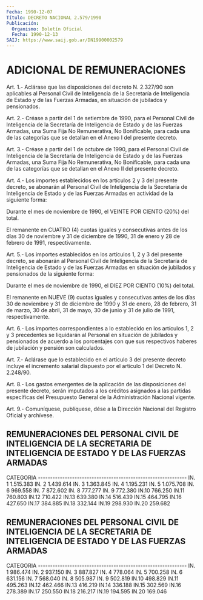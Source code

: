 ```yaml
---
Fecha: 1990-12-07
Título: DECRETO NACIONAL 2.579/1990
Publicación:
  Organismo: Boletín Oficial
  Fecha: 1990-12-13
SAIJ: https://www.saij.gob.ar/DN19900002579
---
```

# ADICIONAL DE REMUNERACIONES

<a id="1"></a>
Art. 1.- Aclárase que las disposiciones del decreto N. 2.327/90 son  aplicables  al Personal Civil de Inteligencia de la Secretaría de Inteligencia de  Estado  y  de las Fuerzas Armadas, en situación de jubilados y pensionados.

<a id="2"></a>
Art.  2.-  Créase a partir del 1 de setiembre de 1990, para el Personal Civil de  Inteligencia de la Secretaría de Inteligencia de Estado y de las Fuerzas  Armadas, una Suma Fija No Remunerativa, No Bonificable, para cada una  de las categorías que se detallan en el Anexo I del presente decreto.

<a id="3"></a>
Art.  3.-  Créase  a  partir del 1 de octubre de 1990, para el Personal Civil de Inteligencia  de la Secretaría de Inteligencia de Estado y de las Fuerzas Armadas,  una Suma Fija No Remunerativa, No Bonificable, para cada una de las categorías  que se detallan en el Anexo II del presente decreto.

<a id="4"></a>
Art.  4.- Los importes establecidos en los artículos 2 y 3 del presente decreto,  se abonarán al Personal Civil de Inteligencia de la Secretaría de Inteligencia  de  Estado  y de las Fuerzas Armadas en actividad de la siguiente forma:

Durante  el mes de noviembre de 1990, el VEINTE  POR  CIENTO  (20%) del total.

El remanente  en  CUATRO (4) cuotas iguales y consecutivas antes de los días 30 de noviembre  y  31 de diciembre de 1990, 31 de enero y 28 de febrero de 1991, respectivamente.

<a id="5"></a>
Art.  5.-  Los importes establecidos en los artículos 1, 2 y 3 del presente decreto, se abonarán al Personal Civil de Inteligencia de la  Secretaría  de  Inteligencia de Estado y de las Fuerzas  Armadas  en situación de jubilados  y  pensionados  de  la siguiente forma:

Durante el mes de noviembre  de  1990, el DIEZ POR CIENTO (10%) del total.

El remanente en NUEVE (9) cuotas iguales  y  consecutivas  antes de los  días  30 de noviembre y 31 de diciembre de 1990 y 31 de enero, 28 de febrero,  31 de marzo, 30 de abril, 31 de mayo, 30 de junio y 31 de julio de 1991, respectivamente.

<a id="6"></a>
Art. 6.- Los importes correspondientes a lo establecido en los artículos  1,  2  y  3  precedentes  se  liquidarán  al Personal en situación  de jubilados y pensionados de acuerdo a los  porcentajes con  que sus  respectivos  haberes  de  jubilación  y  pensión  son calculados.

<a id="7"></a>
Art.  7.-  Aclárase  que  lo  establecido en el artículo 3 del presente decreto incluye el incremento  salarial  dispuesto  por el artículo 1 del Decreto N. 2.248/90.

<a id="8"></a>
Art.  8.-  Los  gastos  emergentes  de  la  aplicación  de las disposiciones  del presente decreto, serán imputados a los créditos asignados a las  partidas específicas del Presupuesto General de la Administración Nacional vigente.

<a id="9"></a>
Art. 9.- Comuníquese, publíquese, dése a la Dirección Nacional del Registro Oficial y archívese.

## REMUNERACIONES  DEL PERSONAL CIVIL DE INTELIGENCIA DE LA SECRETARIA DE INTELIGENCIA DE ESTADO Y DE LAS FUERZAS ARMADAS

<a id="1"></a>
CATEGORIA ------------------------------------------------------------- IN. 1                               1.515.383 IN. 2                               1.439.614 IN. 3                               1.363.845 IN. 4                               1.195.231 IN. 5                               1.075.708 IN. 6                                 969.558 IN. 7                                 872.602 IN. 8                                 777.277 IN. 9                                 772.380 IN.10                                 766.250 IN.11                                 760.803 IN.12                                 710.422 IN.13                                 639.380 IN.14                                 516.439 IN.15                                 464.795 IN.16                                 427.650 IN.17                                 384.885 IN.18                                 332.144 IN.19                                 298.930 IN.20                                   259.682

## REMUNERACIONES  DEL PERSONAL CIVIL DE INTELIGENCIA DE LA SECRETARIA DE INTELIGENCIA DE ESTADO Y DE LAS FUERZAS ARMADAS

<a id="1"></a>
CATEGORIA ------------------------------------------------------------- IN. 1                                 986.474 IN. 2                                 937.150 IN. 3                                 887.827 IN. 4                                 778.064 IN. 5                                 700.258 IN. 6                                 631.156 IN. 7                                 568.040 IN. 8                                 505.987 IN. 9                                 502.819 IN.10                                 498.829 IN.11                                 495.263 IN.12                                 462.466 IN.13                                 416.219 IN.14                                 336.188 IN.15                                 302.569 IN.16                                 278.389 IN.17                                 250.550 IN.18                                 216.217 IN.19                                 194.595 IN.20                                   169.046
